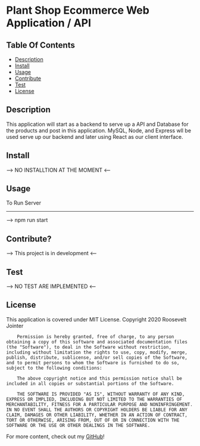 # Plant Shop Ecommerce Web Application / API

## Table Of Contents
<!-- click each bullet to move to the associated section -->
* [Description](#description)
* [Install](#install)
* [Usage](#usage)
* [Contribute](#contribute)
* [Test](#test)
* [License](#license)

## Description

This application will start as a backend to serve up a API and Database 
for the products and post in this application. MySQL, Node, and Express
wll be used serve up our backend and later using React as our client
interface.

## Install

--> NO INSTALLTION AT THE MOMENT <--

## Usage

To Run Server
__________________
--> npm run start


## Contribute?

--> This project is in development <--


## Test

--> NO TEST ARE IMPLEMENTED <--

## License

This application is covered under MIT License.
Copyright 2020 Roosevelt Jointer
       
        Permission is hereby granted, free of charge, to any person obtaining a copy of this software and associated documentation files (the "Software"), to deal in the Software without restriction, including without limitation the rights to use, copy, modify, merge, publish, distribute, sublicense, and/or sell copies of the Software, and to permit persons to whom the Software is furnished to do so, subject to the following conditions:
        
        The above copyright notice and this permission notice shall be included in all copies or substantial portions of the Software.
        
        THE SOFTWARE IS PROVIDED "AS IS", WITHOUT WARRANTY OF ANY KIND, EXPRESS OR IMPLIED, INCLUDING BUT NOT LIMITED TO THE WARRANTIES OF MERCHANTABILITY, FITNESS FOR A PARTICULAR PURPOSE AND NONINFRINGEMENT. IN NO EVENT SHALL THE AUTHORS OR COPYRIGHT HOLDERS BE LIABLE FOR ANY CLAIM, DAMAGES OR OTHER LIABILITY, WHETHER IN AN ACTION OF CONTRACT, TORT OR OTHERWISE, ARISING FROM, OUT OF OR IN CONNECTION WITH THE SOFTWARE OR THE USE OR OTHER DEALINGS IN THE SOFTWARE.

For more content, check out my [GitHub](https://github.com/rjointer2)!
